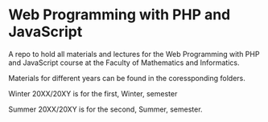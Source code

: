 Web Programming with PHP and JavaScript
========================================

A repo to hold all materials and lectures for the Web Programming with PHP and JavaScript course at the Faculty of Mathematics and Informatics.

Materials for different years can be found in the coressponding folders.

Winter 20XX/20XY is for the first, Winter, semester

Summer 20XX/20XY is for the second, Summer, semester.